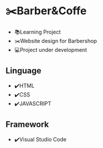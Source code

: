 # :scissors:Barber&Coffe
- :books:Learning Project
- :scissors:Website design for Barbershop
- :computer:Project under development


## Linguage
- :heavy_check_mark:HTML
- :heavy_check_mark:CSS
- :heavy_check_mark:JAVASCRIPT

## Framework
- :heavy_check_mark:Visual Studio Code
